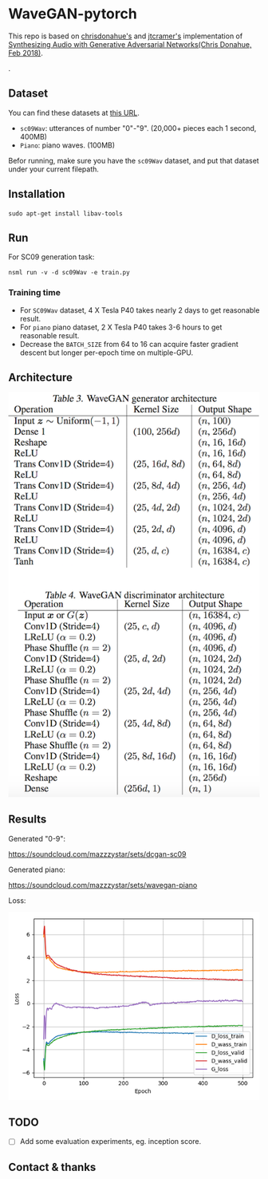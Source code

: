 # WaveGAN-pytorch
This repo is based on [chrisdonahue's](https://github.com/chrisdonahue/wavegan#build-datasets) and [jtcramer's](https://github.com/jtcramer/wavegan) implementation of [Synthesizing Audio with Generative Adversarial Networks(Chris Donahue, Feb 2018)](https://arxiv.org/abs/1802.04208).

.

## Dataset
You can find these datasets at [this URL](https://github.com/chrisdonahue/wavegan#build-datasets).
* `sc09Wav`: utterances of number "0"-"9". (20,000+ pieces each 1 second, 400MB)
* `Piano`: piano waves. (100MB)

Befor running, make sure you have the `sc09Wav` dataset, and put that dataset under your current filepath.

## Installation
```
sudo apt-get install libav-tools
```

## Run
For SC09 generation task:
```
nsml run -v -d sc09Wav -e train.py
```

### Training time
* For `SC09Wav` dataset, 4 X Tesla P40 takes nearly 2 days to get reasonable result.
* For `piano` piano dataset, 2 X Tesla P40 takes 3-6 hours to get reasonable result.
* Decrease the `BATCH_SIZE` from 64 to 16 can acquire faster gradient descent but longer per-epoch time on multiple-GPU.

## Architecture
![](imgs/archi.png)

## Results
Generated "0-9":

https://soundcloud.com/mazzzystar/sets/dcgan-sc09

Generated piano:

https://soundcloud.com/mazzzystar/sets/wavegan-piano

Loss:

![](imgs/loss_curve.png)

## TODO
* [ ] Add some evaluation experiments, eg. inception score.

## Contact & thanks

